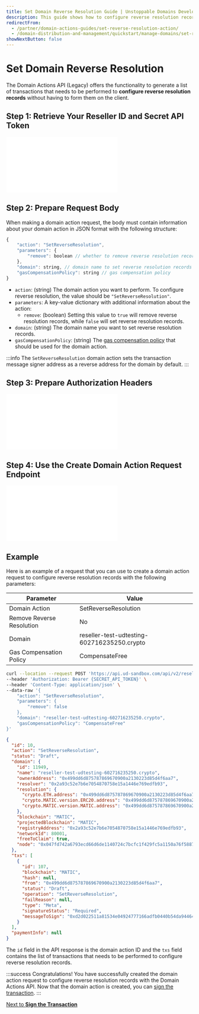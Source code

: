 ```yaml
---
title: Set Domain Reverse Resolution Guide | Unstoppable Domains Developer Portal
description: This guide shows how to configure reverse resolution records using the Domain Actions API.
redirectFrom:
  - /partner/domain-actions-guides/set-reverse-resolution-action/
  - /domain-distribution-and-management/quickstart/manage-domains/set-reverse-resolution/
showNextButton: false
---
```


# Set Domain Reverse Resolution

The Domain Actions API (Legacy) offers the functionality to generate a list of transactions that needs to be performed to **configure reverse resolution records** without having to form them on the client.

## Step 1: Retrieve Your Reseller ID and Secret API Token

<embed src="/snippets/_reseller-id-location.md" />

## Step 2: Prepare Request Body

When making a domain action request, the body must contain information about your domain action in JSON format with the following structure:

```javascript
{
    "action": "SetReverseResolution",
    "parameters": {
        "remove": boolean // whether to remove reverse resolution records
    },
    "domain": string, // domain name to set reverse resolution records
    "gasCompensationPolicy": string // gas compensation policy
}
```

- `action`: (string) The domain action you want to perform. To configure reverse resolution, the value should be `"SetReverseResolution"`.
- `parameters`: A key-value dictionary with additional information about the action:
  - `remove`: (boolean) Setting this value to `true` will remove reverse resolution records, while `false` will set reverse resolution records.
- `domain`: (string) The domain name you want to set reverse resolution records.
- `gasCompensationPolicy`: (string) The [gas compensation policy](./overview.md#gas-compensation-policies) that should be used for the domain action.

:::info
The `SetReverseResolution` domain action sets the transaction message signer address as a reverse address for the domain by default.
:::

## Step 3: Prepare Authorization Headers

<embed src="/snippets/_auth-headers-preparation.md" />

## Step 4: Use the Create Domain Action Request Endpoint

<embed src="/snippets/_domain-actions-endpoint-usage.md" />

## Example

Here is an example of a request that you can use to create a domain action request to configure reverse resolution records with the following parameters:

| Parameter                 | Value                                       |
| ------------------------- | ------------------------------------------- |
| Domain Action             | SetReverseResolution                        |
| Remove Reverse Resolution | No                                          |
| Domain                    | reseller-test-udtesting-602716235250.crypto |
| Gas Compensation Policy   | CompensateFree                              |

```bash Request
curl --location --request POST 'https://api.ud-sandbox.com/api/v2/resellers/{PARTNER_RESELLERID}/actions' \
--header 'Authorization: Bearer {SECRET_API_TOKEN}' \
--header 'Content-Type: application/json' \
--data-raw '{
    "action": "SetReverseResolution",
    "parameters": {
        "remove": false
    },
    "domain": "reseller-test-udtesting-602716235250.crypto",
    "gasCompensationPolicy": "CompensateFree"
}'
```

```json Response
{
  "id": 10,
  "action": "SetReverseResolution",
  "status": "Draft",
  "domain": {
    "id": 11949,
    "name": "reseller-test-udtesting-602716235250.crypto",
    "ownerAddress": "0x499dd6d875787869670900a2130223d85d4f6aa7",
    "resolver": "0x2a93c52e7b6e7054870758e15a1446e769edfb93",
    "resolution": {
      "crypto.ETH.address": "0x499dd6d875787869670900a2130223d85d4f6aa7",
      "crypto.MATIC.version.ERC20.address": "0x499dd6d875787869670900a2130223d85d4f6aa7",
      "crypto.MATIC.version.MATIC.address": "0x499dd6d875787869670900a2130223d85d4f6aa7"
    },
    "blockchain": "MATIC",
    "projectedBlockchain": "MATIC",
    "registryAddress": "0x2a93c52e7b6e7054870758e15a1446e769edfb93",
    "networkId": 80001,
    "freeToClaim": true,
    "node": "0x047fd742a6793ecd66d6de1140724c7bcfc1f429fc5a1150a76f58877105b6da"
  },
  "txs": [
    {
      "id": 107,
      "blockchain": "MATIC",
      "hash": null,
      "from": "0x499dd6d875787869670900a2130223d85d4f6aa7",
      "status": "Draft",
      "operation": "SetReverseResolution",
      "failReason": null,
      "type": "Meta",
      "signatureStatus": "Required",
      "messageToSign": "0xd2d022511a81534e04924777166adfb0440b54da944642d9ced160fc5b21a88a"
    }
  ],
  "paymentInfo": null
}
```

The `id` field in the API response is the domain action ID and the `txs` field contains the list of transactions that needs to be performed to configure reverse resolution records.

:::success Congratulations!
You have successfully created the domain action request to configure reverse resolution records with the Domain Actions API. Now that the domain action is created, you can [sign the transaction](./overview.md#step-2-sign-the-transaction).
:::



<div class="custom-next-to">

[Next to **Sign the Transaction**](./overview.md#step-2-sign-the-transaction)

</div>
